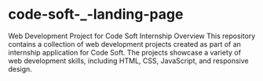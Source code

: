 # code-soft-_-landing-page
Web Development Project for Code Soft Internship Overview This repository contains a collection of web development projects created as part of an internship application for Code Soft. The projects showcase a variety of web development skills, including HTML, CSS, JavaScript, and responsive design.
